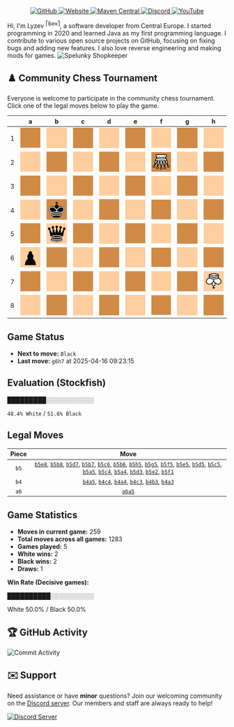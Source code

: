 <div align="center">
    <a href="https://github.com/Lyzev">
        <img src="https://wsrv.nl/?url=https://cdn.jsdelivr.net/npm/@intergrav/devins-badges@3.2.0/assets/cozy-minimal/available/github_vector.svg&w=64&h=64" alt="GitHub">
    </a>
    <a href="https://lyzev.dev">
        <img src="https://wsrv.nl/?url=https://cdn.jsdelivr.net/npm/@intergrav/devins-badges@3.2.0/assets/cozy-minimal/documentation/website_vector.svg&w=64&h=64" alt="Website">
    </a>
    <a href="https://central.sonatype.com/namespace/dev.lyzev.api">
        <img src="https://wsrv.nl/?url=https://cdn.jsdelivr.net/npm/@intergrav/devins-badges@3.2.0/assets/cozy-minimal/available/maven-central_vector.svg&w=64&h=64" alt="Maven Central">
    </a>
    <a href="https://lyzev.dev/discord">
        <img src="https://wsrv.nl/?url=https://cdn.jsdelivr.net/npm/@intergrav/devins-badges@3/assets/cozy-minimal/social/discord-plural_vector.svg&w=64&h=64" alt="Discord">
    </a>
    <a href="https://www.youtube.com/@lyzev">
        <img src="https://wsrv.nl/?url=https://cdn.jsdelivr.net/npm/@intergrav/devins-badges@3.2.0/assets/cozy-minimal/social/youtube-singular_vector.svg&w=64&h=64" alt="YouTube">
    </a>
</div>

[//]: # (23, 08 Mon 2021, 20:00:00)

Hi, I'm Lyzev <sup>⎡Бен⎤</sup>, a software developer from Central Europe. I started programming in 2020 and learned Java as my first programming language. I contribute to various open source projects on GitHub, focusing on fixing bugs and adding new features. I also love reverse engineering and making mods for games. ![Spelunky Shopkeeper](https://static.wikia.nocookie.net/spelunky/images/c/cd/Shopkeeper_HD.png/revision/latest/scale-to-height-down/18)

## :chess_pawn: Community Chess Tournament

Everyone is welcome to participate in the community chess tournament.
Click one of the legal moves below to play the game.

|   | a | b | c | d | e | f | g | h |
|---|---|---|---|---|---|---|---|---|
| 1 | ![Square](chess/assets/img/dark/square.svg) | ![Square](chess/assets/img/light/square.svg) | ![Square](chess/assets/img/dark/square.svg) | ![Square](chess/assets/img/light/square.svg) | ![Square](chess/assets/img/dark/square.svg) | [![Square](chess/assets/img/light/square.svg)](https://github.com/Lyzev/Lyzev/issues/new?title=chess%7Cb5f1&body=Click+%27Create%27+to+submit+this+move.) | ![Square](chess/assets/img/dark/square.svg) | ![Square](chess/assets/img/light/square.svg) |
| 2 | ![Square](chess/assets/img/light/square.svg) | ![Square](chess/assets/img/dark/square.svg) | ![Square](chess/assets/img/light/square.svg) | ![Square](chess/assets/img/dark/square.svg) | [![Square](chess/assets/img/light/square.svg)](https://github.com/Lyzev/Lyzev/issues/new?title=chess%7Cb5e2&body=Click+%27Create%27+to+submit+this+move.) | ![Q](chess/assets/img/dark/white/down/queen.svg) | ![Square](chess/assets/img/light/square.svg) | ![Square](chess/assets/img/dark/square.svg) |
| 3 | [![Square](chess/assets/img/dark/square.svg)](https://github.com/Lyzev/Lyzev/issues/new?title=chess%7Cb4a3&body=Click+%27Create%27+to+submit+this+move.) | [![Square](chess/assets/img/light/square.svg)](https://github.com/Lyzev/Lyzev/issues/new?title=chess%7Cb4b3&body=Click+%27Create%27+to+submit+this+move.) | [![Square](chess/assets/img/dark/square.svg)](https://github.com/Lyzev/Lyzev/issues/new?title=chess%7Cb4c3&body=Click+%27Create%27+to+submit+this+move.) | [![Square](chess/assets/img/light/square.svg)](https://github.com/Lyzev/Lyzev/issues/new?title=chess%7Cb5d3&body=Click+%27Create%27+to+submit+this+move.) | ![Square](chess/assets/img/dark/square.svg) | ![Square](chess/assets/img/light/square.svg) | ![Square](chess/assets/img/dark/square.svg) | ![Square](chess/assets/img/light/square.svg) |
| 4 | ![Square](chess/assets/img/light/square.svg) | ![k](chess/assets/img/dark/black/up/king.svg) | ![Square](chess/assets/img/light/square.svg) | ![Square](chess/assets/img/dark/square.svg) | ![Square](chess/assets/img/light/square.svg) | ![Square](chess/assets/img/dark/square.svg) | ![Square](chess/assets/img/light/square.svg) | ![Square](chess/assets/img/dark/square.svg) |
| 5 | ![Square](chess/assets/img/dark/square.svg) | ![q](chess/assets/img/light/black/up/queen.svg) | [![Square](chess/assets/img/dark/square.svg)](https://github.com/Lyzev/Lyzev/issues/new?title=chess%7Cb5c5&body=Click+%27Create%27+to+submit+this+move.) | [![Square](chess/assets/img/light/square.svg)](https://github.com/Lyzev/Lyzev/issues/new?title=chess%7Cb5d5&body=Click+%27Create%27+to+submit+this+move.) | [![Square](chess/assets/img/dark/square.svg)](https://github.com/Lyzev/Lyzev/issues/new?title=chess%7Cb5e5&body=Click+%27Create%27+to+submit+this+move.) | [![Square](chess/assets/img/light/square.svg)](https://github.com/Lyzev/Lyzev/issues/new?title=chess%7Cb5f5&body=Click+%27Create%27+to+submit+this+move.) | [![Square](chess/assets/img/dark/square.svg)](https://github.com/Lyzev/Lyzev/issues/new?title=chess%7Cb5g5&body=Click+%27Create%27+to+submit+this+move.) | [![Square](chess/assets/img/light/square.svg)](https://github.com/Lyzev/Lyzev/issues/new?title=chess%7Cb5h5&body=Click+%27Create%27+to+submit+this+move.) |
| 6 | ![p](chess/assets/img/light/black/up/pawn.svg) | [![Square](chess/assets/img/dark/square.svg)](https://github.com/Lyzev/Lyzev/issues/new?title=chess%7Cb5b6&body=Click+%27Create%27+to+submit+this+move.) | [![Square](chess/assets/img/light/square.svg)](https://github.com/Lyzev/Lyzev/issues/new?title=chess%7Cb5c6&body=Click+%27Create%27+to+submit+this+move.) | ![Square](chess/assets/img/dark/square.svg) | ![Square](chess/assets/img/light/square.svg) | ![Square](chess/assets/img/dark/square.svg) | ![Square](chess/assets/img/light/square.svg) | ![Square](chess/assets/img/dark/square.svg) |
| 7 | ![Square](chess/assets/img/dark/square.svg) | [![Square](chess/assets/img/light/square.svg)](https://github.com/Lyzev/Lyzev/issues/new?title=chess%7Cb5b7&body=Click+%27Create%27+to+submit+this+move.) | ![Square](chess/assets/img/dark/square.svg) | [![Square](chess/assets/img/light/square.svg)](https://github.com/Lyzev/Lyzev/issues/new?title=chess%7Cb5d7&body=Click+%27Create%27+to+submit+this+move.) | ![Square](chess/assets/img/dark/square.svg) | ![Square](chess/assets/img/light/square.svg) | ![Square](chess/assets/img/dark/square.svg) | ![K](chess/assets/img/light/white/down/king.svg) |
| 8 | ![Square](chess/assets/img/light/square.svg) | [![Square](chess/assets/img/dark/square.svg)](https://github.com/Lyzev/Lyzev/issues/new?title=chess%7Cb5b8&body=Click+%27Create%27+to+submit+this+move.) | ![Square](chess/assets/img/light/square.svg) | ![Square](chess/assets/img/dark/square.svg) | [![Square](chess/assets/img/light/square.svg)](https://github.com/Lyzev/Lyzev/issues/new?title=chess%7Cb5e8&body=Click+%27Create%27+to+submit+this+move.) | ![Square](chess/assets/img/dark/square.svg) | ![Square](chess/assets/img/light/square.svg) | ![Square](chess/assets/img/dark/square.svg) |

## Game Status

- **Next to move:** `Black`
- **Last move:** `g6h7` at 2025-04-16 09:23:15

## Evaluation (Stockfish)

█████████░░░░░░░░░░░

`48.4% White` / `51.6% Black`

## Legal Moves

| **Piece** | **Move** |
|:---------:|:--------:|
| `b5` | [`b5e8`](https://github.com/Lyzev/Lyzev/issues/new?title=chess%7Cb5e8&body=Click+%27Create%27+to+submit+this+move.), [`b5b8`](https://github.com/Lyzev/Lyzev/issues/new?title=chess%7Cb5b8&body=Click+%27Create%27+to+submit+this+move.), [`b5d7`](https://github.com/Lyzev/Lyzev/issues/new?title=chess%7Cb5d7&body=Click+%27Create%27+to+submit+this+move.), [`b5b7`](https://github.com/Lyzev/Lyzev/issues/new?title=chess%7Cb5b7&body=Click+%27Create%27+to+submit+this+move.), [`b5c6`](https://github.com/Lyzev/Lyzev/issues/new?title=chess%7Cb5c6&body=Click+%27Create%27+to+submit+this+move.), [`b5b6`](https://github.com/Lyzev/Lyzev/issues/new?title=chess%7Cb5b6&body=Click+%27Create%27+to+submit+this+move.), [`b5h5`](https://github.com/Lyzev/Lyzev/issues/new?title=chess%7Cb5h5&body=Click+%27Create%27+to+submit+this+move.), [`b5g5`](https://github.com/Lyzev/Lyzev/issues/new?title=chess%7Cb5g5&body=Click+%27Create%27+to+submit+this+move.), [`b5f5`](https://github.com/Lyzev/Lyzev/issues/new?title=chess%7Cb5f5&body=Click+%27Create%27+to+submit+this+move.), [`b5e5`](https://github.com/Lyzev/Lyzev/issues/new?title=chess%7Cb5e5&body=Click+%27Create%27+to+submit+this+move.), [`b5d5`](https://github.com/Lyzev/Lyzev/issues/new?title=chess%7Cb5d5&body=Click+%27Create%27+to+submit+this+move.), [`b5c5`](https://github.com/Lyzev/Lyzev/issues/new?title=chess%7Cb5c5&body=Click+%27Create%27+to+submit+this+move.), [`b5a5`](https://github.com/Lyzev/Lyzev/issues/new?title=chess%7Cb5a5&body=Click+%27Create%27+to+submit+this+move.), [`b5c4`](https://github.com/Lyzev/Lyzev/issues/new?title=chess%7Cb5c4&body=Click+%27Create%27+to+submit+this+move.), [`b5a4`](https://github.com/Lyzev/Lyzev/issues/new?title=chess%7Cb5a4&body=Click+%27Create%27+to+submit+this+move.), [`b5d3`](https://github.com/Lyzev/Lyzev/issues/new?title=chess%7Cb5d3&body=Click+%27Create%27+to+submit+this+move.), [`b5e2`](https://github.com/Lyzev/Lyzev/issues/new?title=chess%7Cb5e2&body=Click+%27Create%27+to+submit+this+move.), [`b5f1`](https://github.com/Lyzev/Lyzev/issues/new?title=chess%7Cb5f1&body=Click+%27Create%27+to+submit+this+move.) |
| `b4` | [`b4a5`](https://github.com/Lyzev/Lyzev/issues/new?title=chess%7Cb4a5&body=Click+%27Create%27+to+submit+this+move.), [`b4c4`](https://github.com/Lyzev/Lyzev/issues/new?title=chess%7Cb4c4&body=Click+%27Create%27+to+submit+this+move.), [`b4a4`](https://github.com/Lyzev/Lyzev/issues/new?title=chess%7Cb4a4&body=Click+%27Create%27+to+submit+this+move.), [`b4c3`](https://github.com/Lyzev/Lyzev/issues/new?title=chess%7Cb4c3&body=Click+%27Create%27+to+submit+this+move.), [`b4b3`](https://github.com/Lyzev/Lyzev/issues/new?title=chess%7Cb4b3&body=Click+%27Create%27+to+submit+this+move.), [`b4a3`](https://github.com/Lyzev/Lyzev/issues/new?title=chess%7Cb4a3&body=Click+%27Create%27+to+submit+this+move.) |
| `a6` | [`a6a5`](https://github.com/Lyzev/Lyzev/issues/new?title=chess%7Ca6a5&body=Click+%27Create%27+to+submit+this+move.) |

## Game Statistics

- **Moves in current game:** 259
- **Total moves across all games:** 1283
- **Games played:** 5
- **White wins:** 2
- **Black wins:** 2
- **Draws:** 1

**Win Rate (Decisive games):**

██████████░░░░░░░░░░

White 50.0% / Black 50.0%


## :trophy: GitHub Activity

![Commit Activity](https://lyzev.dev/assets/img/Lyzev.svg)

## :envelope: Support

Need assistance or have **minor** questions? Join our welcoming community on
the [Discord server](https://lyzev.dev/discord). Our members and staff are always ready to help!

[![Discord Server](https://cdn.jsdelivr.net/npm/@intergrav/devins-badges@3/assets/cozy/social/discord-plural_vector.svg)](https://lyzev.dev/discord)
